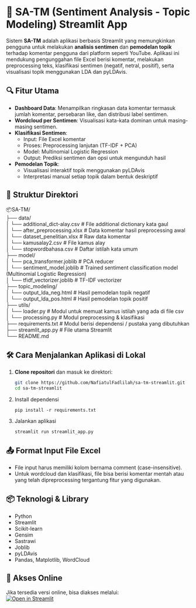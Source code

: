 <!-- # 🎈 SA-TM Streamlit App

A simple Streamlit app template for you to modify!

[![Open in Streamlit](https://static.streamlit.io/badges/streamlit_badge_black_white.svg)](https://blank-app-template.streamlit.app/)

### How to run it on your own machine

1. Install the requirements

   ```
   $ pip install -r requirements.txt
   ```

2. Run the app

   ```
   $ streamlit run streamlit_app.py
   ``` -->
# 📑 SA-TM (Sentiment Analysis - Topic Modeling) Streamlit App

Sistem **SA-TM** adalah aplikasi berbasis Streamlit yang memungkinkan pengguna untuk melakukan **analisis sentimen** dan **pemodelan topik** terhadap komentar pengguna dari platform seperti YouTube. Aplikasi ini mendukung pengunggahan file Excel berisi komentar, melakukan preprocessing teks, klasifikasi sentimen (negatif, netral, positif), serta visualisasi topik menggunakan LDA dan pyLDAvis.

## 🔍 Fitur Utama

- **Dashboard Data**: Menampilkan ringkasan data komentar termasuk jumlah komentar, persebaran like, dan distribusi label sentimen.
- **Wordcloud per Sentimen**: Visualisasi kata-kata dominan untuk masing-masing sentimen.
- **Klasifikasi Sentimen**:
  - Input: File Excel komentar
  - Proses: Preprocessing lanjutan (TF-IDF + PCA)
  - Model: Multinomial Logistic Regression
  - Output: Prediksi sentimen dan opsi untuk mengunduh hasil
- **Pemodelan Topik**:
  - Visualisasi interaktif topik menggunakan pyLDAvis
  - Interpretasi manual setiap topik dalam bentuk deskriptif

## 📁 Struktur Direktori

📦SA-TM/ <br>
├── data/ <br>
│ └── additional_dict-alay.csv # File additional dictionary kata gaul <br>
│ └── after_preprocessing.xlsx # Data komentar hasil preprocessing awal <br>
│ └── dataset_penelitian.xlsx # Raw data komentar <br>
│ └── kamusalay2.csv # File kamus alay <br>
│ └── stopwordbahasa.csv # Daftar istilah kata umum <br>
├── model/ <br>
│ └── pca_transformer.joblib # PCA reducer <br>
│ └── sentiment_model.joblib # Trained sentiment classification model (Multinomial Logistic Regression) <br>
│ └── tfidf_vectorizer.joblib # TF-IDF vectorizer <br>
├── topic_modeling/ <br>
│ └── output_lda_neg.html # Hasil pemodelan topik negatif <br>
│ └── output_lda_pos.html # Hasil pemodelan topik positif <br>
├── utils/ <br>
│ └── loader.py # Modul untuk memuat kamus istilah yang ada di file csv <br>
│ └── processing.py # Modul preprocessing & klasifikasi <br>
├── requirements.txt # Modul berisi dependensi / pustaka yang dibutuhkan <br>
├── streamlit_app.py # File utama Streamlit <br>
└── README.md <br>

## 🛠 Cara Menjalankan Aplikasi di Lokal

1. **Clone repositori** dan masuk ke direktori:
   ```bash
   git clone https://github.com/NafiatulFadlilah/sa-tm-streamlit.git
   cd sa-tm-streamlit
   ```
2. Install dependensi
   ```
   pip install -r requirements.txt
   ```
3. Jalankan aplikasi
   ```
   streamlit run streamlit_app.py
   ```

## 📤 Format Input File Excel

- File input harus memiliki kolom bernama comment (case-insensitive).
- Untuk wordcloud dan klasifikasi, file bisa berisi komentar mentah atau yang telah dipreprocessing tergantung fitur yang digunakan.

## 📦 Teknologi & Library
- Python
- Streamlit
- Scikit-learn
- Gensim
- Sastrawi
- Joblib
- pyLDAvis
- Pandas, Matplotlib, WordCloud

## 🔗 Akses Online
Jika tersedia versi online, bisa diakses melalui: <br>
[![Open in Streamlit](https://static.streamlit.io/badges/streamlit_badge_black_white.svg)](https://sa-tm-79v0n9cp9mu.streamlit.app/)
